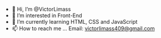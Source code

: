 - 👋 Hi, I’m @VictorLimass
- 👀 I’m interested in Front-End
- 🌱 I’m currently learning HTML, CSS and JavaScript
- 📫 How to reach me ... Email: victorlimass409@gmail.com

<!---
VictorLimass/VictorLimass is a ✨ special ✨ repository because its `README.md` (this file) appears on your GitHub profile.
You can click the Preview link to take a look at your changes.
--->
